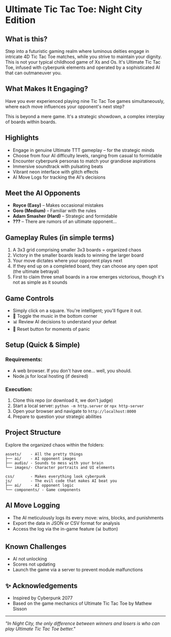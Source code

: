 # Ultimate Tic Tac Toe: Night City Edition

## What is this?
Step into a futuristic gaming realm where luminous deities engage in intricate 4D Tic Tac Toe matches, while you strive to maintain your dignity. This is not your typical childhood game of Xs and Os. It's Ultimate Tic Tac Toe, infused with cyberpunk elements and operated by a sophisticated AI that can outmaneuver you.

## What Makes It Engaging?
Have you ever experienced playing nine Tic Tac Toe games simultaneously, where each move influences your opponent's next step?

This is beyond a mere game. It's a strategic showdown, a complex interplay of boards within boards.

## Highlights
- Engage in genuine Ultimate TTT gameplay – for the strategic minds
- Choose from four AI difficulty levels, ranging from casual to formidable
- Encounter cyberpunk personas to match your grandiose aspirations
- Immersive soundtrack with pulsating beats
- Vibrant neon interface with glitch effects
- AI Move Logs for tracking the AI's decisions

## Meet the AI Opponents
- **Royce (Easy)** – Makes occasional mistakes
- **Goro (Medium)** – Familiar with the rules
- **Adam Smasher (Hard)** – Strategic and formidable
- **???** – There are rumors of an ultimate opponent...

## Gameplay Rules (in simple terms)
1. A 3x3 grid comprising smaller 3x3 boards = organized chaos
2. Victory in the smaller boards leads to winning the larger board
3. Your move dictates where your opponent plays next
4. If they end up on a completed board, they can choose any open spot (the ultimate betrayal)
5. First to claim three small boards in a row emerges victorious, though it's not as simple as it sounds

## Game Controls
- Simply click on a square. You're intelligent; you'll figure it out.
- 🎵 Toggle the music in the bottom corner
- 📊 Review AI decisions to understand your defeat
- 🔄 Reset button for moments of panic

## Setup (Quick & Simple)
### Requirements:
- A web browser. If you don't have one... well, you should.
- Node.js for local hosting (if desired)

### Execution:
1. Clone this repo (or download it, we don't judge)
2. Start a local server: `python -m http.server` or `npx http-server`
3. Open your browser and navigate to `http://localhost:8000`
4. Prepare to question your strategic abilities

## Project Structure
Explore the organized chaos within the folders:
```
assets/    - All the pretty things
├── ai/    - AI opponent images
├── audio/ - Sounds to mess with your brain
└── images/- Character portraits and UI elements

css/       - Makes everything look cyberpunk
js/        - The evil code that makes AI beat you
├── ai/    - AI opponent logic
└── components/ - Game components
```

## AI Move Logging
- The AI meticulously logs its every move: wins, blocks, and punishments
- Export the data in JSON or CSV format for analysis
- Access the log via the in-game feature (📊 button)

## Known Challenges
- AI not unlocking 
- Scores not updating
- Launch the game via a server to prevent module malfunctions

## ✨ Acknowledgements
- Inspired by Cyberpunk 2077
- Based on the game mechanics of Ultimate Tic Tac Toe by Mathew Sisson

---

*"In Night City, the only difference between winners and losers is who can play Ultimate Tic Tac Toe better."*
